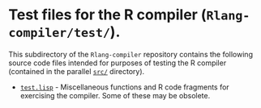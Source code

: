 # Test files for the R compiler (`Rlang-compiler/test/`).

This subdirectory of the `Rlang-compiler` repository contains the following
source code files intended for purposes of testing the R compiler (contained
in the parallel [`src/`](../src "Source directory") directory).

* [`test.lisp`](test.lisp "Misc. test functions") - Miscellaneous functions
	and R code fragments for exercising the compiler.  Some of these may be
	obsolete.
	
